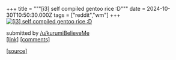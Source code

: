 +++
title = """[i3] self compiled gentoo rice :D"""
date = 2024-10-30T10:50:30.000Z
tags = ["reddit","wm"]
+++
[![[i3] self compiled gentoo rice :D](https://preview.redd.it/aqr3mxetivxd1.png?width=640&crop=smart&auto=webp&s=ef8e620624c03caced59abcd7e5b228d12f28f2c "[i3] self compiled gentoo rice :D")](https://www.reddit.com/r/unixporn/comments/1gfjnpd/i3_self_compiled_gentoo_rice_d/)

submitted by [/u/kurumiBelieveMe](https://www.reddit.com/user/kurumiBelieveMe)  
[\[link\]](https://i.redd.it/aqr3mxetivxd1.png) [\[comments\]](https://www.reddit.com/r/unixporn/comments/1gfjnpd/i3_self_compiled_gentoo_rice_d/)

[[source]](https://www.reddit.com/r/unixporn/comments/1gfjnpd/i3_self_compiled_gentoo_rice_d/)
